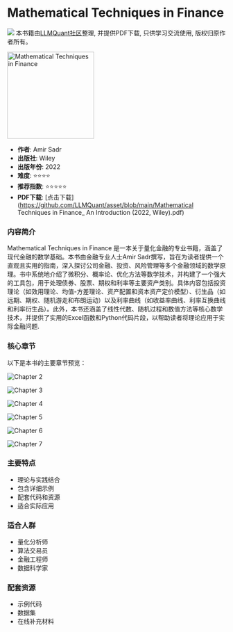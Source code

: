 # Mathematical Techniques in Finance

![](https://fastly.jsdelivr.net/gh/bucketio/img3@main/2024/09/04/1725464231869-e0b2f727-2a0f-4270-bf6c-31ddc350426a.gif)
本书籍由[LLMQuant社区](https://llmquant.com/)整理, 并提供PDF下载, 只供学习交流使用, 版权归原作者所有。

<img src="1.png" alt="Mathematical Techniques in Finance" width="200"/>

- **作者**: Amir Sadr
- **出版社**: Wiley
- **出版年份**: 2022
- **难度**: ⭐⭐⭐⭐
- **推荐指数**: ⭐⭐⭐⭐⭐
- **PDF下载**: [点击下载](https://github.com/LLMQuant/asset/blob/main/Mathematical Techniques in Finance_ An Introduction (2022, Wiley).pdf)

### 内容简介

Mathematical Techniques in Finance 是一本关于量化金融的专业书籍，涵盖了现代金融的数学基础。本书由金融专业人士Amir Sadr撰写，旨在为读者提供一个直观且实用的指南，深入探讨公司金融、投资、风险管理等多个金融领域的数学原理。书中系统地介绍了微积分、概率论、优化方法等数学技术，并构建了一个强大的工具包，用于处理债券、股票、期权和利率等主要资产类别。具体内容包括投资理论（如效用理论、均值-方差理论、资产配置和资本资产定价模型）、衍生品（如远期、期权、随机游走和布朗运动）以及利率曲线（如收益率曲线、利率互换曲线和利率衍生品）。此外，本书还涵盖了线性代数、随机过程和数值方法等核心数学技术，并提供了实用的Excel函数和Python代码片段，以帮助读者将理论应用于实际金融问题.

### 核心章节

以下是本书的主要章节预览：

![Chapter 2](2.png)

![Chapter 3](3.png)

![Chapter 4](4.png)

![Chapter 5](5.png)

![Chapter 6](6.png)

![Chapter 7](7.png)

### 主要特点

- 理论与实践结合
- 包含详细示例
- 配套代码和资源
- 适合实际应用

### 适合人群

- 量化分析师
- 算法交易员
- 金融工程师
- 数据科学家

### 配套资源

- 示例代码
- 数据集
- 在线补充材料